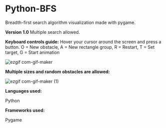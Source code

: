 # Python-BFS
Breadth-first search algorithm visualization made with pygame.

**Version 1.0**
Multiple search allowed.

**Keyboard controls guide:**
Hover your cursor around the screen and press a button.
O = New obstacle, A = New rectangle group, R = Restart, T = Set target, G = Start animation

![ezgif com-gif-maker](https://user-images.githubusercontent.com/54554621/114483796-6b96f680-9bdf-11eb-9d48-f6d8f5fcc124.gif)

**Multiple sizes and random obstacles are allowed:**

![ezgif com-gif-maker (1)](https://user-images.githubusercontent.com/54554621/114916673-775f0480-9dfb-11eb-8346-486755df2020.gif)

**Languages used:**

Python

**Frameworks used:**

Pygame

